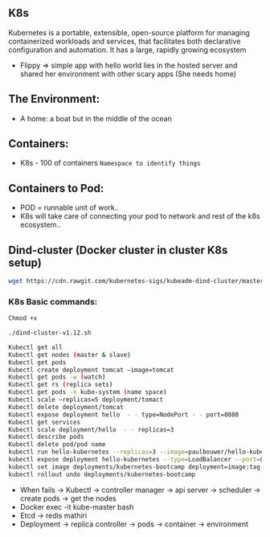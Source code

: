 ## K8s 

Kubernetes is a portable, extensible, open-source platform for managing containerized workloads and services, that facilitates both declarative configuration and automation. It has a large, rapidly growing ecosystem

- Flippy => simple app with hello world lies in the hosted server and shared her environment with other scary apps (She needs home)

## The Environment: 
- A home: a boat but in the middle of the ocean 
## Containers:
- K8s - 100 of containers
`Namespace to identify things`
## Containers to Pod: 
- POD = runnable unit of work.. 
- K8s will take care of connecting your pod to network and rest of the k8s ecosystem.. 

## Dind-cluster (Docker cluster in cluster K8s setup)

```bash
wget https://cdn.rawgit.com/kubernetes-sigs/kubeadm-dind-cluster/master/fixed/dind-cluster-v1.12.sh
```

### K8s Basic commands:

```bash
Chmod +x 

./dind-cluster-v1.12.sh 

Kubectl get all
Kubectl get nodes (master & slave)
Kubectl get pods 
Kubectl create deployment tomcat —image=tomcat 
Kubectl get pods -w (watch)
Kubectl get rs (replica sets)
Kubectl get pods -n kube-system (name space)
Kubectl scale —replicas=5 deployment/tomact
Kubectl delete deployment/tomcat  
Kubectl expose deployment hello  - - type=NodePort - - port=8080 
Kubectl get services 
Kubectl scale deployment/hello  - - replicas=3
Kubectl describe pods 
Kubectl delete pod/pod name
kubectl run hello-kubernetes --replicas=3 --image=paulbouwer/hello-kubernetes:1.5 --port=8080 --env="MESSAGE=I just deployed this on Kubernetes!"
kubectl expose deployment hello-kubernetes --type=LoadBalancer --port=80 --target-port=8080 --name=hello-kubernetes
kubectl set image deployments/kubernetes-bootcamp deployment=image:tag
kubectl rollout undo deployments/kubernetes-bootcamp
```
- When fails -> Kubectl -> controller manager -> api server -> scheduler -> create pods -> get the nodes 
- Docker exec -it kube-master bash 
- Etcd -> redis mathiri 
- Deployment -> replica controller -> pods -> container -> environment 
